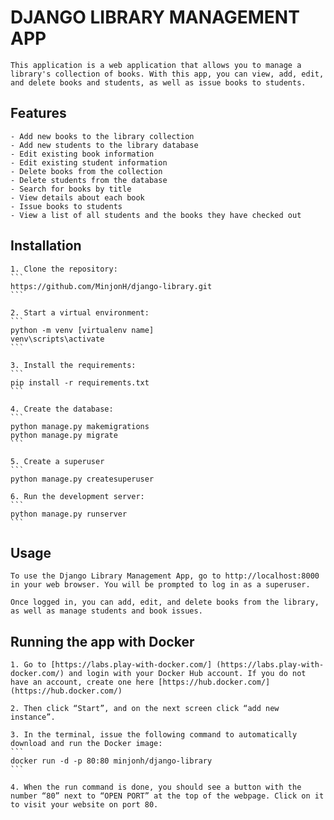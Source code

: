 # DJANGO LIBRARY MANAGEMENT APP
    This application is a web application that allows you to manage a library's collection of books. With this app, you can view, add, edit, and delete books and students, as well as issue books to students.

## Features
    - Add new books to the library collection
    - Add new students to the library database
    - Edit existing book information
    - Edit existing student information
    - Delete books from the collection
    - Delete students from the database
    - Search for books by title
    - View details about each book
    - Issue books to students
    - View a list of all students and the books they have checked out

## Installation

    1. Clone the repository:
    ```
    https://github.com/MinjonH/django-library.git
    ```

    2. Start a virtual environment:
    ```
    python -m venv [virtualenv name]
    venv\scripts\activate
    ```

    3. Install the requirements:
    ```
    pip install -r requirements.txt
    ```

    4. Create the database:
    ```
    python manage.py makemigrations
    python manage.py migrate
    ```

    5. Create a superuser
    ```
    python manage.py createsuperuser

    6. Run the development server:
    ```
    python manage.py runserver
    ```

## Usage
    To use the Django Library Management App, go to http://localhost:8000 in your web browser. You will be prompted to log in as a superuser.

    Once logged in, you can add, edit, and delete books from the library, as well as manage students and book issues.

## Running the app with Docker

    1. Go to [https://labs.play-with-docker.com/] (https://labs.play-with-docker.com/) and login with your Docker Hub account. If you do not have an account, create one here [https://hub.docker.com/] (https://hub.docker.com/)

    2. Then click “Start”, and on the next screen click “add new instance”.

    3. In the terminal, issue the following command to automatically download and run the Docker image:
    ```
    docker run -d -p 80:80 minjonh/django-library
    ```

    4. When the run command is done, you should see a button with the number “80” next to “OPEN PORT” at the top of the webpage. Click on it to visit your website on port 80.